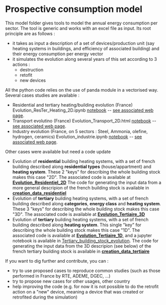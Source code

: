 # Prospective consumption model

This model folder gives tools to model the annual energy consumption per sector. 
The tool is generic and works with an excel file as input. Its root principle are as follows :
 - it takes as input a description of a set of devices/production unit (say heating systems in buildings, and efficiency of associated building) and their energy consumption per energy vector
 - it simulates the evolution along several years of this set according to 3 actions :
   - destruction
   - retofit
   - new devices
 
All the python code relies on the use of panda module in a vectorised way.
Several cases studies are available : 
 - Residential and tertiary heating/building evolution (France) Evolution_ResTer_Heating_2D.ipynb [notebook](./Evolution_ResTer_Heating_2D.ipynb) -- [see associated web page](https://robingirard.github.io/Energy-Alternatives-Planning/Models/Prospective_conso/Evolution_ResTer_Heating_2D.html). 
 - Transport evolutino (France) Evolution_Transport_2D.html [notebook](./Evolution_Transport_2D.html) -- [see associated web page](https://robingirard.github.io/Energy-Alternatives-Planning/Models/Prospective_conso/Evolution_Transport_2D.html).
 - Industry evolution (France, on 5 sectors : Steel, Ammonia, olefine, hydrogen, ceramics) Evolution_industrie.ipynb [notebook](./Evolution_industrie.ipynb) -- [see associated web page](https://robingirard.github.io/Energy-Alternatives-Planning/Models/Prospective_conso/Evolution_industrie.html).

Other cases were available but need a code update 

- Evolution of **residential** building heating systems, with a set of french building described along **residential types** (house/appartment) and **heating system**. 
These 2 "keys" for describing the whole building stock makes this case "2D". The associated code is available at **[Evolution_Residentiel_2D](Evolution_Residentiel_2D.py)**
The code for generating the input data from a more general descripion of the french building stock is available in **[creation_data_residentiel](creation_data_residentiel.py)**
 - Evolution of **tertiary** building heating systems, with a set of french building described along **categories**, **energy class** and **heating system**. 
These 3 "keys" for describing the whole building stock makes this case "3D". The associated code is available at **[Evolution_Tertiaire_3D](Evolution_Tertiaire_3D.py)**
  - Evolution of **tertiary** building heating systems, with a set of french building described along **heating system**. 
This single "key" for describing the whole building stock makes this case "1D". The associated code is available at **[Evolution_Tertiaire_1D](Evolution_Tertiaire_1D.py)**, 
and a jupyter notebook is available in [Tertiary_building_stock_evolution](Tertiary_building_stock_evolution.ipynb). 
The code for generating the input data from the 3D descripion (see below) of the french tertiary building stock is available in **[creation_data_tertiaire](creation_data_tertiaire.py)**


If you want to dig further and contribute, you can : 
- try to use proposed cases to reproduce common studies (such as those performed in France by RTE, ADEME, DGEC, ...) 
- try to propose new cases for other usages, other country
- help improving the code (e.g. for now it is not possible to do the retrofit action on a "new" device, meaning a device that was created or retrofited during the simulation)